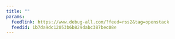 ```yaml
---
title: ""
params:
  feedlink: https://www.debug-all.com/?feed=rss2&tag=openstack
  feedid: 1b7da9dc12053b6b829dabc387bec08e
---
```


